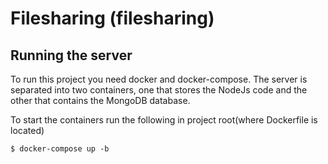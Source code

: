 
# Filesharing (filesharing)


## Running the server

To run this project you need docker and docker-compose. The server is separated into two containers, one that stores the NodeJs code and the other that contains the MongoDB database.

To start the containers run the following in project root(where Dockerfile is located)

```
$ docker-compose up -b
```
